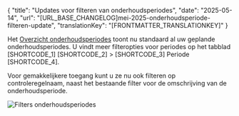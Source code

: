 {
  "title": "Updates voor filteren van onderhoudsperiodes",
  "date": "2025-05-14",
  "url": "[URL_BASE_CHANGELOG]mei-2025-onderhoudsperiode-filteren-update",
  "translationKey": "[FRONTMATTER_TRANSLATIONKEY]"
}

Het [Overzicht onderhoudsperiodes]([LINK_URL_1]) toont nu standaard al uw geplande onderhoudsperiodes. U vindt meer filteropties voor periodes op het tabblad [SHORTCODE_1] [SHORTCODE_2] > [SHORTCODE_3] Periode [SHORTCODE_4].

Voor gemakkelijkere toegang kunt u ze nu ook filteren op controleregelnaam, naast het bestaande filter voor de omschrijving van de onderhoudsperiode.

![Filters onderhoudsperiodes]([LINK_URL_2])